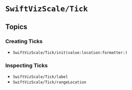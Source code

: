 # ``SwiftVizScale/Tick``

## Topics

### Creating Ticks

- ``SwiftVizScale/Tick/init(value:location:formatter:)``

### Inspecting Ticks

- ``SwiftVizScale/Tick/label``
- ``SwiftVizScale/Tick/rangeLocation``
